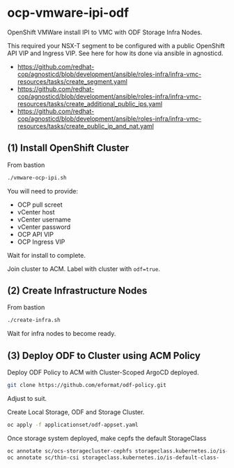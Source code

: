# ocp-vmware-ipi-odf

OpenShift VMWare install IPI to VMC with ODF Storage Infra Nodes.

This required your NSX-T segment to be configured with a public OpenShift API VIP and Ingress VIP. See here for how its done via ansible in agnosticd.

- https://github.com/redhat-cop/agnosticd/blob/development/ansible/roles-infra/infra-vmc-resources/tasks/create_segment.yaml
- https://github.com/redhat-cop/agnosticd/blob/development/ansible/roles-infra/infra-vmc-resources/tasks/create_additional_public_ips.yaml
- https://github.com/redhat-cop/agnosticd/blob/development/ansible/roles-infra/infra-vmc-resources/tasks/create_public_ip_and_nat.yaml


## (1) Install OpenShift Cluster

From bastion

```bash
./vmware-ocp-ipi.sh
```

You will need to provide:

- OCP pull screet
- vCenter host
- vCenter username
- vCenter password
- OCP API VIP
- OCP Ingress VIP

Wait for install to complete.

Join cluster to ACM. Label with cluster with `odf=true`.

## (2) Create Infrastructure Nodes

From bastion

```bash
./create-infra.sh
```

Wait for infra nodes to become ready.

## (3) Deploy ODF to Cluster using ACM Policy

Deploy ODF Policy to ACM with Cluster-Scoped ArgoCD deployed.

```bash
git clone https://github.com/eformat/odf-policy.git
```

Adjust to suit.

Create Local Storage, ODF and Storage Cluster.

```bash
oc apply -f applicationset/odf-appset.yaml
```

Once storage system deployed, make cepfs the default StorageClass

```bash
oc annotate sc/ocs-storagecluster-cephfs storageclass.kubernetes.io/is-default-class=true
oc annotate sc/thin-csi storageclass.kubernetes.io/is-default-class-
```